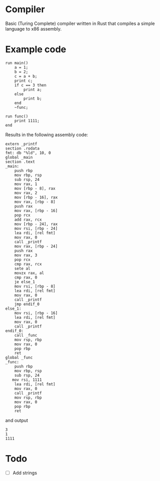 # Compiler
Basic (Turing Complete) compiler written in Rust that compiles a simple language to x86 assembly.

# Example code 
```
run main()
    a = 1;
    b = 2;
    c = a + b;
    print c;
    if c == 3 then
        print a;
    else 
        print b;
    end
    ~func;

run func()
    print 1111;
end
```
Results in the following assembly code:
```assembly
extern _printf
section .rodata
fmt: db "%ld", 10, 0
global _main
section .text
_main:
    push rbp
    mov rbp, rsp
    sub rsp, 24
    mov rax, 1
    mov [rbp - 8], rax
    mov rax, 2
    mov [rbp - 16], rax
    mov rax, [rbp - 8]
    push rax
    mov rax, [rbp - 16]
    pop rcx
    add rax, rcx
    mov [rbp - 24], rax
    mov rsi, [rbp - 24]
    lea rdi, [rel fmt]
    mov rax, 0
    call _printf
    mov rax, [rbp - 24]
    push rax
    mov rax, 3
    pop rcx
    cmp rax, rcx
    sete al
    movzx rax, al
    cmp rax, 0
    je else_1
    mov rsi, [rbp - 8]
    lea rdi, [rel fmt]
    mov rax, 0
    call _printf
    jmp endif_0
else_1:
    mov rsi, [rbp - 16]
    lea rdi, [rel fmt]
    mov rax, 0
    call _printf
endif_0:
    call _func
    mov rsp, rbp
    mov rax, 0
    pop rbp
    ret
global _func
_func:
    push rbp
    mov rbp, rsp
    sub rsp, 24
   mov rsi, 1111
    lea rdi, [rel fmt]
    mov rax, 0
    call _printf
    mov rsp, rbp
    mov rax, 0
    pop rbp
    ret
```

and output
```
3
1
1111
```


# Todo
- [ ] Add strings 
